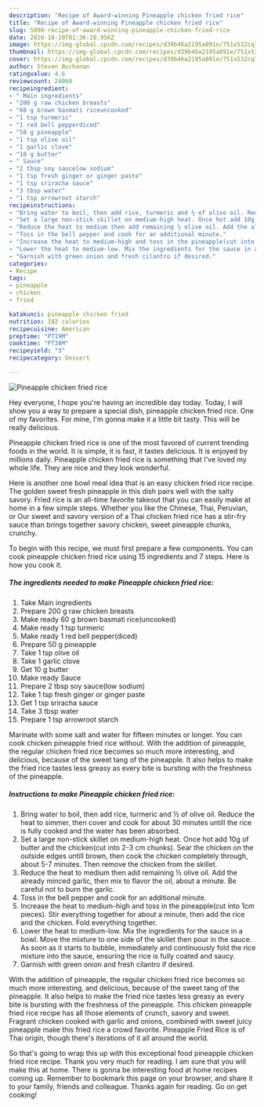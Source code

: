 ```yaml
---
description: "Recipe of Award-winning Pineapple chicken fried rice"
title: "Recipe of Award-winning Pineapple chicken fried rice"
slug: 5890-recipe-of-award-winning-pineapple-chicken-fried-rice
date: 2020-10-10T01:36:28.956Z
image: https://img-global.cpcdn.com/recipes/d39b46a2195a891e/751x532cq70/pineapple-chicken-fried-rice-recipe-main-photo.jpg
thumbnail: https://img-global.cpcdn.com/recipes/d39b46a2195a891e/751x532cq70/pineapple-chicken-fried-rice-recipe-main-photo.jpg
cover: https://img-global.cpcdn.com/recipes/d39b46a2195a891e/751x532cq70/pineapple-chicken-fried-rice-recipe-main-photo.jpg
author: Steven Buchanan
ratingvalue: 4.6
reviewcount: 24060
recipeingredient:
- " Main ingredients"
- "200 g raw chicken breasts"
- "60 g brown basmati riceuncooked"
- "1 tsp turmeric"
- "1 red bell pepperdiced"
- "50 g pineapple"
- "1 tsp olive oil"
- "1 garlic clove"
- "10 g butter"
- " Sauce"
- "2 tbsp soy saucelow sodium"
- "1 tsp fresh ginger or ginger paste"
- "1 tsp sriracha sauce"
- "3 tbsp water"
- "1 tsp arrowroot starch"
recipeinstructions:
- "Bring water to boil, then add rice, turmeric and ½ of olive oil. Reduce the heat to simmer, then cover and cook for about 30 minutes untill the rice is fully cooked and the water has been absorbed."
- "Set a large non-stick skillet on medium-high heat. Once hot add 10g of butter and the chicken(cut into 2-3 cm chunks). Sear the chicken on the outside edges untill brown, then cook the chicken completely through, about 5-7 minutes. Then remove the chicken from the skillet."
- "Reduce the heat to medium then add remaining ½ olive oil. Add the already minced garlic, then mix to flavor the oil, about a minute. Be careful not to burn the garlic."
- "Toss in the bell pepper and cook for an additional minute."
- "Increase the heat to medium-high and toss in the pineapple(cut into 1cm pieces). Stir everything together for about a minute, then add the rice and the chicken. Fold everything together."
- "Lower the heat to medium-low. Mix the ingredients for the sauce in a bowl. Move the mixture to one side of the skillet then pour in the sauce. As soon as it starts to bubble, immediately and continuously fold the rice mixture into the sauce, ensuring the rice is fully coated and saucy."
- "Garnish with green onion and fresh cilantro if desired."
categories:
- Recipe
tags:
- pineapple
- chicken
- fried

katakunci: pineapple chicken fried 
nutrition: 182 calories
recipecuisine: American
preptime: "PT19M"
cooktime: "PT38M"
recipeyield: "3"
recipecategory: Dessert

---
```



![Pineapple chicken fried rice](https://img-global.cpcdn.com/recipes/d39b46a2195a891e/751x532cq70/pineapple-chicken-fried-rice-recipe-main-photo.jpg)

Hey everyone, I hope you're having an incredible day today. Today, I will show you a way to prepare a special dish, pineapple chicken fried rice. One of my favorites. For mine, I'm gonna make it a little bit tasty. This will be really delicious.

Pineapple chicken fried rice is one of the most favored of current trending foods in the world. It is simple, it is fast, it tastes delicious. It is enjoyed by millions daily. Pineapple chicken fried rice is something that I've loved my whole life. They are nice and they look wonderful.

Here is another one bowl meal idea that is an easy chicken fried rice recipe. The golden sweet fresh pineapple in this dish pairs well with the salty savory. Fried rice is an all-time favorite takeout that you can easily make at home in a few simple steps. Whether you like the Chinese, Thai, Peruvian, or Our sweet and savory version of a Thai chicken fried rice has a stir-fry sauce than brings together savory chicken, sweet pineapple chunks, crunchy.


To begin with this recipe, we must first prepare a few components. You can cook pineapple chicken fried rice using 15 ingredients and 7 steps. Here is how you cook it.

<!--inarticleads1-->

##### The ingredients needed to make Pineapple chicken fried rice:

1. Take  Main ingredients
1. Prepare 200 g raw chicken breasts
1. Make ready 60 g brown basmati rice(uncooked)
1. Make ready 1 tsp turmeric
1. Make ready 1 red bell pepper(diced)
1. Prepare 50 g pineapple
1. Take 1 tsp olive oil
1. Take 1 garlic clove
1. Get 10 g butter
1. Make ready  Sauce
1. Prepare 2 tbsp soy sauce(low sodium)
1. Take 1 tsp fresh ginger or ginger paste
1. Get 1 tsp sriracha sauce
1. Take 3 tbsp water
1. Prepare 1 tsp arrowroot starch


Marinate with some salt and water for fifteen minutes or longer. You can cook chicken pineapple fried rice without. With the addition of pineapple, the regular chicken fried rice becomes so much more interesting, and delicious, because of the sweet tang of the pineapple. It also helps to make the fried rice tastes less greasy as every bite is bursting with the freshness of the pineapple. 

<!--inarticleads2-->

##### Instructions to make Pineapple chicken fried rice:

1. Bring water to boil, then add rice, turmeric and ½ of olive oil. Reduce the heat to simmer, then cover and cook for about 30 minutes untill the rice is fully cooked and the water has been absorbed.
1. Set a large non-stick skillet on medium-high heat. Once hot add 10g of butter and the chicken(cut into 2-3 cm chunks). Sear the chicken on the outside edges untill brown, then cook the chicken completely through, about 5-7 minutes. Then remove the chicken from the skillet.
1. Reduce the heat to medium then add remaining ½ olive oil. Add the already minced garlic, then mix to flavor the oil, about a minute. Be careful not to burn the garlic.
1. Toss in the bell pepper and cook for an additional minute.
1. Increase the heat to medium-high and toss in the pineapple(cut into 1cm pieces). Stir everything together for about a minute, then add the rice and the chicken. Fold everything together.
1. Lower the heat to medium-low. Mix the ingredients for the sauce in a bowl. Move the mixture to one side of the skillet then pour in the sauce. As soon as it starts to bubble, immediately and continuously fold the rice mixture into the sauce, ensuring the rice is fully coated and saucy.
1. Garnish with green onion and fresh cilantro if desired.


With the addition of pineapple, the regular chicken fried rice becomes so much more interesting, and delicious, because of the sweet tang of the pineapple. It also helps to make the fried rice tastes less greasy as every bite is bursting with the freshness of the pineapple. This chicken pineapple fried rice recipe has all those elements of crunch, savory and sweet. Fragrant chicken cooked with garlic and onions, combined with sweet juicy pineapple make this fried rice a crowd favorite. Pineapple Fried Rice is of Thai origin, though there&#39;s iterations of it all around the world. 

So that's going to wrap this up with this exceptional food pineapple chicken fried rice recipe. Thank you very much for reading. I am sure that you will make this at home. There is gonna be interesting food at home recipes coming up. Remember to bookmark this page on your browser, and share it to your family, friends and colleague. Thanks again for reading. Go on get cooking!
